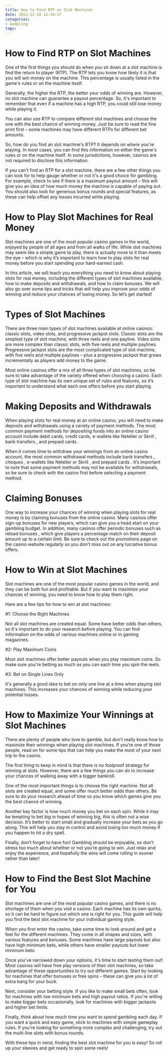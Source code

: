 ```yaml
---
title: How to Find RTP on Slot Machines
date: 2022-12-18 12:54:17
categories:
- Gambling
tags:
---
```



#  How to Find RTP on Slot Machines

One of the first things you should do when you sit down at a slot machine is find the return to player (RTP). The RTP lets you know how likely it is that you will win money on the machine. This percentage is usually listed in the game's rules or on the machine itself.

Generally, the higher the RTP, the better your odds of winning are. However, no slot machine can guarantee a payout percentage. So, it's important to remember that even if a machine has a high RTP, you could still lose money while playing it.

You can also use RTP to compare different slot machines and choose the one with the best chance of winning money. Just be sure to read the fine print first – some machines may have different RTPs for different bet amounts.

So, how do you find an slot machine's RTP? It depends on where you're playing. In most cases, you can find this information on either the game's rules or on the machine itself. In some jurisdictions, however, casinos are not required to disclose this information.

If you can't find an RTP for a slot machine, there are a few other things you can look for to help gauge whether or not it's a good choice for gambling. For example, check to see if there is a maximum payout amount – this will give you an idea of how much money the machine is capable of paying out. You should also look for generous bonus rounds and special features, as these can help offset any losses incurred while playing.

#  How to Play Slot Machines for Real Money

Slot machines are one of the most popular casino games in the world, enjoyed by people of all ages and from all walks of life. While slot machines may seem like a simple game to play, there is actually more to it than meets the eye – which is why it’s important to learn how to play slots for real money before you start spending your hard-earned cash.

In this article, we will teach you everything you need to know about playing slots for real money, including the different types of slot machines available, how to make deposits and withdrawals, and how to claim bonuses. We will also go over some tips and tricks that will help you improve your odds of winning and reduce your chances of losing money. So let’s get started!

# Types of Slot Machines

There are three main types of slot machines available at online casinos: classic slots, video slots, and progressive jackpot slots. Classic slots are the simplest type of slot machine, with three reels and one payline. Video slots are more complex than classic slots, with five reels and multiple paylines. Progressive jackpot slots are the most complicated type of slot machine, with five reels and multiple paylines – plus a progressive jackpot that grows incrementally as players add money to the game.

Most online casinos offer a mix of all three types of slot machines, so be sure to take advantage of the variety offered when choosing a casino. Each type of slot machine has its own unique set of rules and features, so it’s important to understand what each one offers before you start playing.

# Making Deposits and Withdrawals

When playing slots for real money at an online casino, you will need to make deposits and withdrawals using a variety of payment methods. The most common payment methods for depositing funds into an online casino account include debit cards, credit cards, e-wallets like Neteller or Skrill , bank transfers , and prepaid cards .

When it comes time to withdraw your winnings from an online casino account, the most common withdrawal methods include bank transfers , cheques , e-wallets like Neteller or Skrill , and prepaid cards . It’s important to note that some payment methods may not be available for withdrawals, so be sure to check with the casino first before selecting a payment method.

# Claiming Bonuses

One way to increase your chances of winning when playing slots for real money is by claiming bonuses from the online casino. Many casinos offer sign-up bonuses for new players, which can give you a head start on your gambling budget. In addition, many casinos offer periodic bonuses such as reload bonuses , which give players a percentage match on their deposit amount up to a certain limit. Be sure to check out the promotions page on the casino website regularly so you don’t miss out on any lucrative bonus offers.






















#  How to Win at Slot Machines

Slot machines are one of the most popular casino games in the world, and they can be both fun and profitable. But if you want to maximize your chances of winning, you need to know how to play them right.

Here are a few tips for how to win at slot machines:

#1: Choose the Right Machines

Not all slot machines are created equal. Some have better odds than others, so it's important to do your research before playing. You can find information on the odds of various machines online or in gaming magazines.

#2: Play Maximum Coins

Most slot machines offer better payouts when you play maximum coins. So make sure you're betting as much as you can each time you spin the reels.

#3: Bet on Single Lines Only

It's generally a good idea to bet on only one line at a time when playing slot machines. This increases your chances of winning while reducing your potential losses.

#  How to Maximize Your Winnings at Slot Machines

There are plenty of people who love to gamble, but don’t really know how to maximize their winnings when playing slot machines. If you’re one of those people, read on for some tips that can help you make the most of your next trip to the casino.

The first thing to keep in mind is that there is no foolproof strategy for winning at slots. However, there are a few things you can do to increase your chances of walking away with a bigger bankroll.

One of the most important things is to choose the right machine. Not all slots are created equal, and some offer much better odds than others. Be sure to do your research ahead of time so you know which games give you the best chance of winning.

Another key factor is how much money you bet on each spin. While it may be tempting to bet big in hopes of winning big, this is often not a wise decision. It’s better to start small and gradually increase your bets as you go along. This will help you stay in control and avoid losing too much money if you happen to hit a dry spell.

Finally, don’t forget to have fun! Gambling should be enjoyable, so don’t stress too much about whether or not you’re going to win. Just relax and enjoy the experience, and hopefully the wins will come rolling in sooner rather than later!

#  How to Find the Best Slot Machine for You

Slot machines are one of the most popular casino games, and there is no shortage of them when you visit a casino. Each machine has its own quirks, so it can be hard to figure out which one is right for you. This guide will help you find the best slot machine for your individual gaming style.

When you first enter the casino, take some time to look around and get a feel for the different machines. They come in all shapes and sizes, with various features and bonuses. Some machines have large payouts but also have high minimum bets, while others have smaller payouts but lower minimum bets.

Once you've narrowed down your options, it's time to start testing them out! Most casinos will have free play versions of their slot machines, so take advantage of these opportunities to try out different games. Start by looking for machines that offer bonuses or free spins – these can give you a lot of extra bang for your buck.

Next, consider your betting style. If you like to make small bets often, look for machines with low minimum bets and high payout ratios. If you're willing to make bigger bets occasionally, look for machines with bigger jackpots and higher bet limits.

Finally, think about how much time you want to spend gambling each day. If you want a quick and easy game, stick to machines with simple gameplay rules. If you're looking for something more complex and challenging, try out the multi-line slots with bonus rounds.

With these tips in mind, finding the best slot machine for you is easy! So roll up your sleeves and get ready to spin some reels!